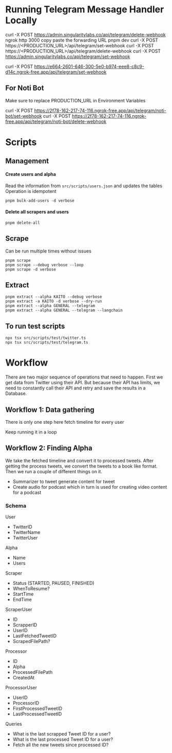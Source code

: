 # Running Telegram Message Handler Locally

curl -X POST https://admin.singularitylabs.co/api/telegram/delete-webhook
ngrok http 3000
copy paste the forwarding URL
pnpm dev
curl -X POST https://<PRODUCTION_URL>/api/telegram/set-webhook
curl -X POST https://<PRODUCTION_URL>/api/telegram/delete-webhook
curl -X POST https://admin.singularitylabs.co/api/telegram/set-webhook

curl -X POST https://e664-2601-646-300-5e0-b974-eee8-c8c9-d14c.ngrok-free.app/api/telegram/set-webhook

## For Noti Bot

Make sure to replace PRODUCTION_URL in Environment Variables

curl -X POST https://2f78-162-217-74-116.ngrok-free.app/api/telegram/noti-bot/set-webhook
curl -X POST https://2f78-162-217-74-116.ngrok-free.app/api/telegram/noti-bot/delete-webhook

# Scripts

## Management

#### Create users and alpha

Read the information from `src/scripts/users.json` and updates the tables
Operation is idempotent

```
pnpm bulk-add-users -d verbose
```

#### Delete all scrapers and users

```
pnpm delete-all
```

## Scrape

Can be run multiple times without issues

```
pnpm scrape
pnpm scrape --debug verbose --loop
pnpm scrape -d verbose
```

## Extract

```
pnpm extract --alpha KAITO --debug verbose
pnpm extract -a KAITO -d verbose --dry-run
pnpm extract --alpha GENERAL --telegram
pnpm extract --alpha GENERAL --telegram --langchain
```

## To run test scripts

```
npx tsx src/scripts/test/twitter.ts
npx tsx src/scripts/test/telegram.ts
```

# Workflow

There are two major sequence of operations that need to happen. First we get data from Twitter using their API. But because their API has limits, we need to constantly call their API and retry and save the results in a Database.

## Workflow 1: Data gathering

There is only one step here fetch timeline for every user

Keep running it in a loop

## Workflow 2: Finding Alpha

We take the fetched timeline and convert it to processed tweets.
After getting the process tweets, we convert the tweets to a book like format. Then we run a couple of different things on it.

- Summarizer to tweet generate content for tweet
- Create audio for podcast which in turn is used for creating video content for a podcast

### Schema

User

- TwitterID
- TwitterName
- TwitterUser

Alpha

- Name
- Users

Scraper

- Status (STARTED, PAUSED, FINISHED)
- WhenToResume?
- StartTime
- EndTime

ScraperUser

- ID
- ScrapperID
- UserID
- LastFetchedTweetID
- ScrapedFilePath?

Processor

- ID
- Alpha
- ProcessedFilePath
- CreatedAt

ProcessorUser

- UserID
- ProcessorID
- FirstProcessedTweetID
- LastProcessedTweetID

Queries

- What is the last scrapped Tweet ID for a user?
- What is the last processed Tweet ID for a user?
- Fetch all the new tweets since processed ID?

